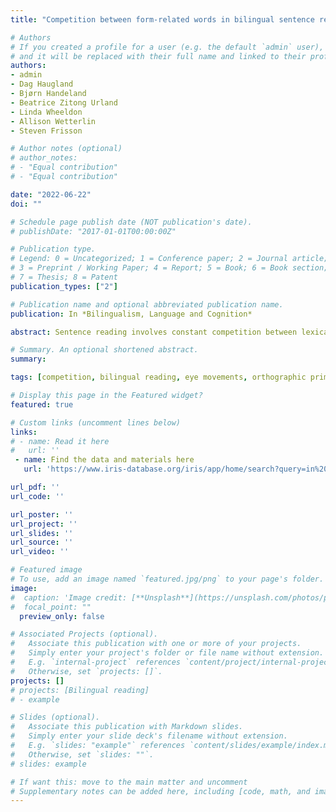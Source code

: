 ```yaml
---
title: "Competition between form-related words in bilingual sentence reading: Effects of language proficiency"

# Authors
# If you created a profile for a user (e.g. the default `admin` user), write the username (folder name) here 
# and it will be replaced with their full name and linked to their profile.
authors:
- admin
- Dag Haugland
- Bjørn Handeland
- Beatrice Zitong Urland
- Linda Wheeldon
- Allison Wetterlin
- Steven Frisson

# Author notes (optional)
# author_notes:
# - "Equal contribution"
# - "Equal contribution"

date: "2022-06-22"
doi: ""

# Schedule page publish date (NOT publication's date).
# publishDate: "2017-01-01T00:00:00Z"

# Publication type.
# Legend: 0 = Uncategorized; 1 = Conference paper; 2 = Journal article;
# 3 = Preprint / Working Paper; 4 = Report; 5 = Book; 6 = Book section;
# 7 = Thesis; 8 = Patent
publication_types: ["2"]

# Publication name and optional abbreviated publication name.
publication: In *Bilingualism, Language and Cognition*

abstract: Sentence reading involves constant competition between lexical candidates. Previous research with monolinguals has shown that the neighbours of a read word are inhibited, making their retrieval as a subsequent target more difficult, but the duration of this interference may depend on reading skills. In this study, we examined neighbour priming effects in sentence reading among proficient Norwegian-English bilinguals reading in their L2. We investigated the effects of the distance between prime and target (short vs. long) and the nature of the overlap between the two words (beginning or end), and related these to differences in individual cognitive skills.  Our results replicated the inhibition effects found in monolinguals, albeit slightly delayed. Interference between form-related words was affected by the L2 reading skills and, crucially, by the phonological decoding abilities of the bilingual reader. We discuss the results in light of competition models of bilingual reading as well as episodic memory accounts. 

# Summary. An optional shortened abstract.
summary: 

tags: [competition, bilingual reading, eye movements, orthographic priming, individual differences]

# Display this page in the Featured widget?
featured: true

# Custom links (uncomment lines below)
links:
# - name: Read it here
#   url: ''
 - name: Find the data and materials here
   url: 'https://www.iris-database.org/iris/app/home/search?query=in%20press_P%C3%A9lissier_Haugland_Handeland_Zitong%20Urland_Wetterlin_Wheeldon_Frisson_Competition%20between%20form-related%20words%20in%20bilingual%20sentence%20reading:%20Effects%20of%20language%20proficiency'

url_pdf: ''
url_code: ''

url_poster: ''
url_project: ''
url_slides: ''
url_source: ''
url_video: ''

# Featured image
# To use, add an image named `featured.jpg/png` to your page's folder. 
image:
#  caption: 'Image credit: [**Unsplash**](https://unsplash.com/photos/pLCdAaMFLTE)'
#  focal_point: ""
  preview_only: false

# Associated Projects (optional).
#   Associate this publication with one or more of your projects.
#   Simply enter your project's folder or file name without extension.
#   E.g. `internal-project` references `content/project/internal-project/index.md`.
#   Otherwise, set `projects: []`.
projects: []
# projects: [Bilingual reading]
# - example

# Slides (optional).
#   Associate this publication with Markdown slides.
#   Simply enter your slide deck's filename without extension.
#   E.g. `slides: "example"` references `content/slides/example/index.md`.
#   Otherwise, set `slides: ""`.
# slides: example

# If want this: move to the main matter and uncomment
# Supplementary notes can be added here, including [code, math, and images](https://wowchemy.com/docs/writing-markdown-latex/).
---
```




